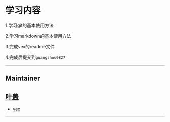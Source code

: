 # 学习内容

1.学习git的基本使用方法

2.学习markdown的基本使用方法

3.完成vex的readme文件

4.完成后提交到`guangzhou0827`

---


## Maintainer
[叶盖](https://github.com/nangao-y)
---

* [vex](https://github.com/SJTU-VEX/Training2022)
---
